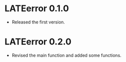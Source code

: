 # LATEerror 0.1.0

* Released the first version.

# LATEerror 0.2.0

* Revised the main function and added some functions.
